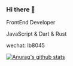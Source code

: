 ### Hi there 👋

FrontEnd Developer

JavaScript & Dart & Rust 

wechat: lb8045

[![Anurag's github stats](https://github-readme-stats.vercel.app/api?username=Simon-bin)](https://github.com/anuraghazra/github-readme-stats)
